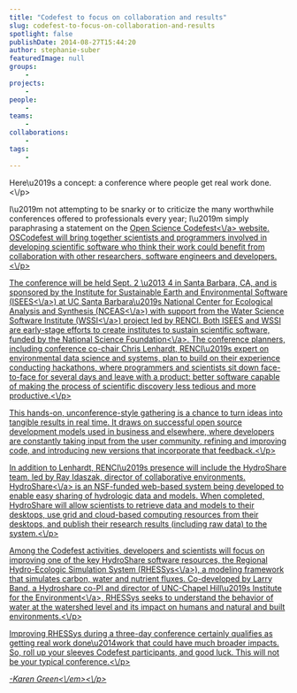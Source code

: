 ```yaml
---
title: "Codefest to focus on collaboration and results"
slug: codefest-to-focus-on-collaboration-and-results
spotlight: false
publishDate: 2014-08-27T15:44:20
author: stephanie-suber
featuredImage: null
groups:
    - 
projects:
    - 
people:
    - 
teams: 
    - 
collaborations:
    - 
tags:
    - 
---
```

<p>Here\u2019s a concept: a conference where people get real work done.<\/p>
<p>I\u2019m not attempting to be snarky or to criticize the many worthwhile conferences offered to professionals every year; I\u2019m simply paraphrasing a statement on the <a href="http:\/\/nceas.github.io\/open-science-codefest\/">Open Science Codefest<\/a> website. OSCodefest will bring together scientists and programmers involved in developing scientific software who think their work could benefit from collaboration with other researchers, software engineers and developers.<!--more--><\/p>
<p>The conference will be held Sept. 2 \u2013 4 in Santa Barbara, CA, and is sponsored by the Institute for Sustainable Earth and Environmental Software (<a href="http:\/\/isees.nceas.ucsb.edu\/">ISEES<\/a>) at UC Santa Barbara\u2019s National Center for Ecological Analysis and Synthesis (<a href="https:\/\/www.nceas.ucsb.edu\/">NCEAS<\/a>) with support from the Water Science Software Institute (<a href="http:\/\/renci.org\/research\/water-science-software-institute\/">WSSI<\/a>) project led by RENCI. Both ISEES and WSSI are early-stage efforts to create institutes to sustain scientific software, funded by the <a href="http:\/\/www.nsf.gov\/">National Science Foundation<\/a>. The conference planners, including conference co-chair Chris Lenhardt, RENCI\u2019s expert on environmental data science and systems, plan to build on their experience conducting hackathons, where programmers and scientists sit down face-to-face for several days and leave with a product: better software capable of making the process of scientific discovery less tedious and more productive.<\/p>
<p>This hands-on, unconference-style gathering is a chance to turn ideas into tangible results in real time. It draws on successful open source development models used in business and elsewhere, where developers are constantly taking input from the user community, refining and improving code, and introducing new versions that incorporate that feedback.<\/p>
<p>In addition to Lenhardt, RENCI\u2019s presence will include the HydroShare team, led by Ray Idaszak, director of collaborative environments. <a href="http:\/\/hydroshare.cuahsi.org\/">HydroShare<\/a> is an NSF-funded web-based system being developed to enable easy sharing of hydrologic data and models. When completed, HydroShare will allow scientists to retrieve data and models to their desktops, use grid and cloud-based computing resources from their desktops, and publish their research results (including raw data) to the system.<\/p>
<p>Among the Codefest activities, developers and scientists will focus on improving one of the key HydroShare software resources, the Regional Hydro-Ecologic Simulation System (<a href="http:\/\/fiesta.bren.ucsb.edu\/~rhessys\/index.html">RHESSys<\/a>), a modeling framework that simulates carbon, water and nutrient fluxes. Co-developed by Larry Band, a Hydroshare co-PI and director of UNC-Chapel Hill\u2019s <a href="http:\/\/www.ie.unc.edu\/">Institute for the Environment<\/a>, RHESSys seeks to understand the behavior of water at the watershed level and its impact on humans and natural and built environments.<\/p>
<p>Improving RHESSys during a three-day conference certainly qualifies as getting real work done\u2014work that could have much broader impacts. So, roll up your sleeves Codefest participants, and good luck. This will not be your typical conference.<\/p>
<p><em>-Karen Green<\/em><\/p>
<!-- AddThis Advanced Settings generic via filter on the_content --><!-- AddThis Share Buttons generic via filter on the_content -->
